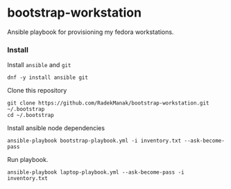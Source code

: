 # bootstrap-workstation
Ansible playbook for provisioning my fedora workstations.

### Install
Install `ansible` and `git`
```
dnf -y install ansible git
```
Clone this repository
```
git clone https://github.com/RadekManak/bootstrap-workstation.git ~/.bootstrap
cd ~/.bootstrap
```
Install ansible node dependencies
```
ansible-playbook bootstrap-playbook.yml -i inventory.txt --ask-become-pass
```
Run playbook.
```
ansible-playbook laptop-playbook.yml --ask-become-pass -i inventory.txt
```
